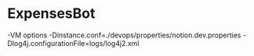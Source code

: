 # ExpensesBot

-VM options -Dinstance.conf=./devops/properties/notion.dev.properties -Dlog4j.configurationFile=logs/log4j2.xml
